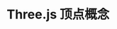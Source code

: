 # Three.js 顶点概念

<Three02 />

<script setup>
    import Three02 from '../components/demo/three02.vue'
</script>
